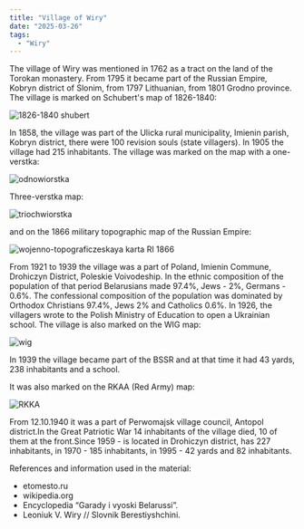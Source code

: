 ```yaml
---
title: "Village of Wiry"
date: "2025-03-26"
tags: 
  - "Wiry"
---
```


The village of Wiry was mentioned in 1762 as a tract on the land of the Torokan monastery. From 1795 it became part of the Russian Empire, Kobryn district of Slonim, from 1797 Lithuanian, from 1801 Grodno province. The village is marked on Schubert's map of 1826-1840:

![1826-1840 shubert](https://github.com/user-attachments/assets/3b7781d9-3389-4b8a-9651-260bb2841817)

In 1858, the village was part of the Ulicka rural municipality, Imienin parish, Kobryn district, there were 100 revision souls (state villagers). In 1905 the village had 215 inhabitants. The village was marked on the map with a one-verstka:

![odnowiorstka](https://github.com/user-attachments/assets/e298f27d-1949-4e42-ae52-92be4825ec76)

Three-verstka map:

![triochwiorstka](https://github.com/user-attachments/assets/5e723dbf-dae8-422c-8e8f-ce767bc57f20)

and on the 1866 military topographic map of the Russian Empire:

![wojenno-topograficzeskaya karta RI 1866](https://github.com/user-attachments/assets/cd483f78-1755-4336-bf0d-cde8c2ab5c79)

From 1921 to 1939 the village was a part of Poland, Imienin Commune, Drohiczyn District, Poleskie Voivodeship. In the ethnic composition of the population of that period Belarusians made 97.4%, Jews - 2%, Germans - 0.6%. The confessional composition of the population was dominated by Orthodox Christians 97.4%, Jews 2% and Catholics 0.6%. In 1926, the villagers wrote to the Polish Ministry of Education to open a Ukrainian school. The village is also marked on the WIG map:

![wig](https://github.com/user-attachments/assets/caa96aeb-9d56-4af8-a967-87a0a96b5034)

In 1939 the village became part of the BSSR and at that time it had 43 yards, 238 inhabitants and a school. 

It was also marked on the RKAA (Red Army) map:

![RKKA](https://github.com/user-attachments/assets/404316fe-ca6b-48ad-9eba-b4247e91fcd0)

From 12.10.1940 it was a part of Perwomajsk village council, Antopol district.In the Great Patriotic War 14 inhabitants of the village died, 10 of them at the front.Since 1959 - is located in Drohiczyn district, has 227 inhabitants, in 1970 - 185 inhabitants, in 1995 - 42 yards and 82 inhabitants.

References and information used in the material:
- etomesto.ru
- wikipedia.org
- Encyclopedia “Garady i vyoski Belarussi”.
- Leoniuk V. Wiry // Slovnik Berestiyshchini.
